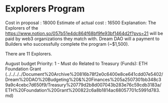 # Explorers Program

Cost in proposal : 18000
Estimate of actual cost : 16500
Explanation: The Explorers of the https://www.notion.so/057b51e4dc864f68bf9fe93bf1464d2f?pvs=21 will be paid by web3 organizations they match with. Dream DAO will a payment to Builders who successfully complete the program (~$1,500).

There are 11 Explorers. 

August budget 
Priority: 1 - Must do
Related to Treasury  (Funds): ETH Foundation Grant  (../../../../Document%20Archive%20816b78f2e0c6400e8ce641cdd07e5402/Dream%20DAO%20Budgeting%20&%20Finances%205a2507301bb348c39a9c4cebc7d650f9/Treasury%20779d2b8d007043b283e76c59cdb3183a/ETH%20Foundation%20Grant%200822c6a8b1814ac68057701c5991d783.md)